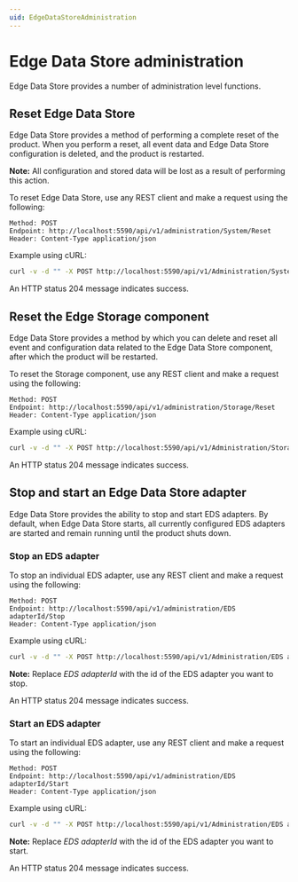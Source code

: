 ```yaml
---
uid: EdgeDataStoreAdministration
---
```


# Edge Data Store administration

Edge Data Store provides a number of administration level functions.

## Reset Edge Data Store

Edge Data Store provides a method of performing a complete reset of the product. When you perform a reset, all event data and Edge Data Store configuration is deleted, and the product is restarted.

**Note:** All configuration and stored data will be lost as a result of performing this action.

To reset Edge Data Store, use any REST client and make a request using the following:

```http
Method: POST
Endpoint: http://localhost:5590/api/v1/administration/System/Reset
Header: Content-Type application/json
```

Example using cURL:

```bash
curl -v -d "" -X POST http://localhost:5590/api/v1/Administration/System/Reset
```

An HTTP status 204 message indicates success.

## Reset the Edge Storage component

Edge Data Store provides a method by which you can delete and reset all event and configuration data related to the Edge Data Store component, after which the product will be restarted.

To reset the Storage component, use any REST client and make a request using the following:

```http
Method: POST
Endpoint: http://localhost:5590/api/v1/administration/Storage/Reset
Header: Content-Type application/json
```

Example using cURL:

```bash
curl -v -d "" -X POST http://localhost:5590/api/v1/Administration/Storage/Reset
```

An HTTP status 204 message indicates success.

## Stop and start an Edge Data Store adapter

Edge Data Store provides the ability to stop and start EDS adapters. By default, when Edge Data Store starts, all currently configured EDS adapters are started and remain running until the product shuts down.

### Stop an EDS adapter

To stop an individual EDS adapter, use any REST client and make a request using the following:

```http
Method: POST
Endpoint: http://localhost:5590/api/v1/administration/EDS adapterId/Stop
Header: Content-Type application/json
```

Example using cURL:

```bash
curl -v -d "" -X POST http://localhost:5590/api/v1/Administration/EDS adapterId/Stop
```

**Note:** Replace _EDS adapterId_ with the id of the EDS adapter you want to stop.

An HTTP status 204 message indicates success.

### Start an EDS adapter

To start an individual EDS adapter, use any REST client and make a request using the following:

```http
Method: POST
Endpoint: http://localhost:5590/api/v1/administration/EDS adapterId/Start
Header: Content-Type application/json
```

Example using cURL:

```bash
curl -v -d "" -X POST http://localhost:5590/api/v1/Administration/EDS adapterId/Start
```

**Note:** Replace _EDS adapterId_ with the id of the EDS adapter you want to start.

An HTTP status 204 message indicates success. 
